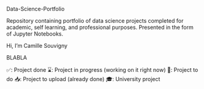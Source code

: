 Data-Science-Portfolio

Repository containing portfolio of data science projects completed for academic, self learning, and professional purposes. Presented in the form of Jupyter Notebooks.

 Hi, I’m Camille Souvigny

BLABLA 

✅: Project done
⌛️: Project in progress (working on it right now)
📌: Project to do
📥: Project to upload (already done)
🎓: University project

<!---
CamilleSouvigny/CamilleSouvigny is a ✨ special ✨ repository because its `README.md` (this file) appears on your GitHub profile.
You can click the Preview link to take a look at your changes.
--->
